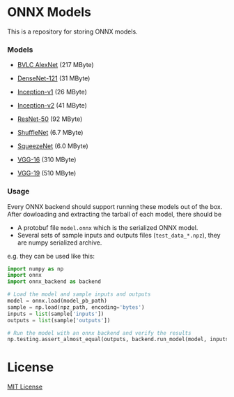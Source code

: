 # ONNX Models

This is a repository for storing ONNX models.

### Models

- [BVLC AlexNet](bvlc_alexnet) (217 MByte)

- [DenseNet-121](densenet121) (31 MByte)

- [Inception-v1](inception_v1) (26 MByte)

- [Inception-v2](inception_v2) (41 MByte)

- [ResNet-50](resnet50) (92 MByte)

- [ShuffleNet](shufflenet) (6.7 MByte)

- [SqueezeNet](squeezenet) (6.0 MByte)

- [VGG-16](vgg16) (310 MByte)

- [VGG-19](vgg19) (510 MByte)

### Usage

Every ONNX backend should support running these models out of the box. After dowloading and extracting the tarball of each model, there should be

- A protobuf file `model.onnx` which is the serialized ONNX model.
- Several sets of sample inputs and outputs files (`test_data_*.npz`), they are numpy serialized archive.

e.g. they can be used like this:

```python
import numpy as np
import onnx
import onnx_backend as backend

# Load the model and sample inputs and outputs
model = onnx.load(model_pb_path)
sample = np.load(npz_path, encoding='bytes')
inputs = list(sample['inputs'])
outputs = list(sample['outputs'])

# Run the model with an onnx backend and verify the results
np.testing.assert_almost_equal(outputs, backend.run_model(model, inputs))
```

# License

[MIT License](LICENSE)
